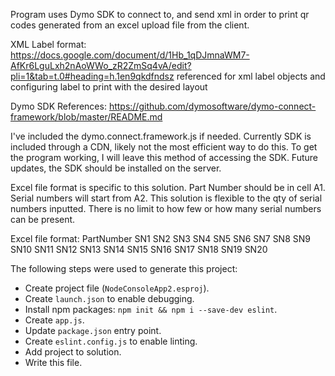Program uses Dymo SDK to connect to, and send xml in order to print qr codes generated from an excel upload file from the client.

XML Label format: https://docs.google.com/document/d/1Hb_1qDJmnaWM7-AfKr6LguLxh2nAoWWo_zR2ZmSq4vA/edit?pli=1&tab=t.0#heading=h.1en9qkdfndsz referenced for xml label objects and configuring label to print with the desired layout

Dymo SDK References: https://github.com/dymosoftware/dymo-connect-framework/blob/master/README.md

I've included the dymo.connect.framework.js if needed. Currently SDK is included through a CDN, likely not the most efficient way to do this. To get the program working, I will leave this method of accessing the SDK. Future updates, the SDK should be installed on the server.

Excel file format is specific to this solution. Part Number should be in cell A1. Serial numbers will start from A2. This solution is flexible to the qty of serial numbers inputted. There is no limit to how few or how many serial numbers can be present.

Excel file format:
PartNumber
SN1
SN2
SN3
SN4
SN5
SN6
SN7
SN8
SN9
SN10
SN11
SN12
SN13
SN14
SN15
SN16
SN17
SN18
SN19
SN20


The following steps were used to generate this project:
- Create project file (`NodeConsoleApp2.esproj`).
- Create `launch.json` to enable debugging.
- Install npm packages: `npm init && npm i --save-dev eslint`.
- Create `app.js`.
- Update `package.json` entry point.
- Create `eslint.config.js` to enable linting.
- Add project to solution.
- Write this file.
